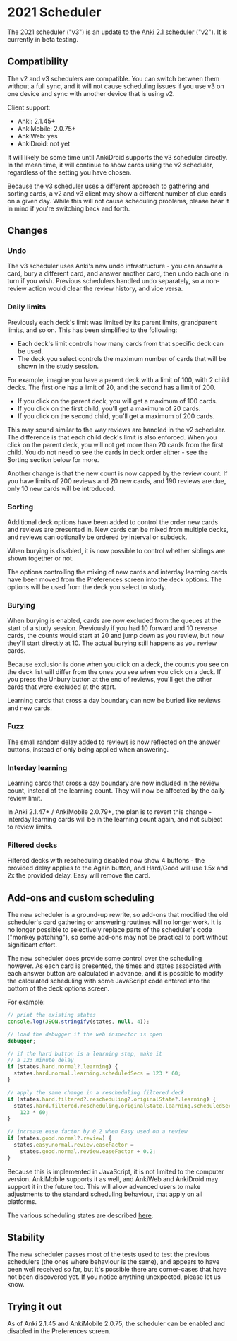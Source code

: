 # 2021 Scheduler

The 2021 scheduler ("v3") is an update to the [Anki 2.1
scheduler](./the-anki-2.1-scheduler.md) ("v2"). It is
currently in beta testing.

## Compatibility

The v2 and v3 schedulers are compatible. You can switch between them without
a full sync, and it will not cause scheduling issues if you use v3 on one
device and sync with another device that is using v2.

Client support:

- Anki: 2.1.45+
- AnkiMobile: 2.0.75+
- AnkiWeb: yes
- AnkiDroid: not yet

It will likely be some time until AnkiDroid supports the v3 scheduler
directly. In the mean time, it will continue to show cards using the v2 scheduler, regardless of the setting you have chosen.

Because the v3 scheduler uses a different approach to gathering and sorting
cards, a v2 and v3 client may show a different number of due cards on a
given day. While this will not cause scheduling problems, please bear it in mind if you're switching back and forth.

## Changes

### Undo

The v3 scheduler uses Anki's new undo infrastructure - you can answer a card,
bury a different card, and answer another card, then undo each one in turn if
you wish. Previous schedulers handled undo separately, so a non-review action
would clear the review history, and vice versa.

### Daily limits

Previously each deck's limit was limited by its parent limits, grandparent
limits, and so on. This has been simplified to the following:

- Each deck's limit controls how many cards from that specific deck can be used.
- The deck you select controls the maximum number of cards that will be shown in
  the study session.

For example, imagine you have a parent deck with a limit of 100, with 2 child
decks. The first one has a limit of 20, and the second has a limit of 200.

- If you click on the parent deck, you will get a maximum of 100 cards.
- If you click on the first child, you'll get a maximum of 20 cards.
- If you click on the second child, you'll get a maximum of 200 cards.

This may sound similar to the way reviews are handled in the v2 scheduler. The
difference is that each child deck's limit is also enforced. When you click on
the parent deck, you will not get more than 20 cards from the first child. You
do not need to see the cards in deck order either - see the Sorting section
below for more.

Another change is that the new count is now capped by the review count. If you
have limits of 200 reviews and 20 new cards, and 190 reviews are due, only 10
new cards will be introduced.

### Sorting

Additional deck options have been added to control the order new cards and
reviews are presented in. New cards can be mixed from multiple decks, and
reviews can optionally be ordered by interval or subdeck.

When burying is disabled, it is now possible to control whether siblings are
shown together or not.

The options controlling the mixing of new cards and interday learning cards have
been moved from the Preferences screen into the deck options. The options will
be used from the deck you select to study.

### Burying

When burying is enabled, cards are now excluded from the queues at the start of
a study session. Previously if you had 10 forward and 10 reverse cards, the
counts would start at 20 and jump down as you review, but now they'll start directly
at 10. The actual burying still happens as you review cards.

Because exclusion is done when you click on a deck, the counts you see on the deck
list will differ from the ones you see when you click on a deck. If you press the
Unbury button at the end of reviews, you'll get the other cards that were excluded
at the start.

Learning cards that cross a day boundary can now be buried like reviews and new
cards.

### Fuzz

The small random delay added to reviews is now reflected on the answer buttons, instead of
only being applied when answering.

### Interday learning

Learning cards that cross a day boundary are now included in the review count, instead
of the learning count. They will now be affected by the daily review limit.

In Anki 2.1.47+ / AnkiMobile 2.0.79+, the plan is to revert this change - interday
learning cards will be in the learning count again, and not subject to review
limits.

### Filtered decks

Filtered decks with rescheduling disabled now show 4 buttons - the provided
delay applies to the Again button, and Hard/Good will use 1.5x and 2x the
provided delay. Easy will remove the card.

## Add-ons and custom scheduling

The new scheduler is a ground-up rewrite, so add-ons that modified the old
scheduler's card gathering or answering routines will no longer work. It is no
longer possible to selectively replace parts of the scheduler's code ("monkey
patching"), so some add-ons may not be practical to port without significant
effort.

The new scheduler does provide some control over the scheduling however. As each
card is presented, the times and states associated with each answer button are
calculated in advance, and it is possible to modify the calculated scheduling
with some JavaScript code entered into the bottom of the deck options screen.

For example:

```javascript
// print the existing states
console.log(JSON.stringify(states, null, 4));

// load the debugger if the web inspector is open
debugger;

// if the hard button is a learning step, make it
// a 123 minute delay
if (states.hard.normal?.learning) {
  states.hard.normal.learning.scheduledSecs = 123 * 60;
}

// apply the same change in a rescheduling filtered deck
if (states.hard.filtered?.rescheduling?.originalState?.learning) {
  states.hard.filtered.rescheduling.originalState.learning.scheduledSecs =
    123 * 60;
}

// increase ease factor by 0.2 when Easy used on a review
if (states.good.normal?.review) {
  states.easy.normal.review.easeFactor =
    states.good.normal.review.easeFactor + 0.2;
}
```

Because this is implemented in JavaScript, it is not limited to the computer
version. AnkiMobile supports it as well, and AnkiWeb and AnkiDroid may support
it in the future too. This will allow advanced users to make adjustments to the
standard scheduling behaviour, that apply on all platforms.

The various scheduling states are described [here](https://github.com/ankitects/anki/blob/9edac805adfe285cc92ed04dfeeffc1d1813c4d0/rslib/backend.proto#L1454).

## Stability

The new scheduler passes most of the tests used to test the previous schedulers
(the ones where behaviour is the same), and appears to have been well received
so far, but it's possible there are corner-cases that have not been discovered
yet. If you notice anything unexpected, please let us know.

## Trying it out

As of Anki 2.1.45 and AnkiMobile 2.0.75, the scheduler can be enabled and
disabled in the Preferences screen.
